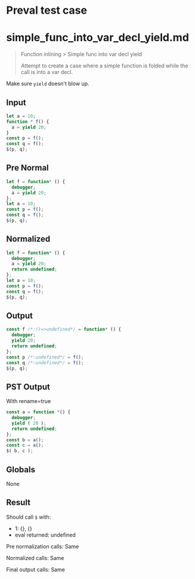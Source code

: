 # Preval test case

# simple_func_into_var_decl_yield.md

> Function inlining > Simple func into var decl yield
>
> Attempt to create a case where a simple function is folded while the call is into a var decl.

Make sure `yield` doesn't blow up.

## Input

`````js filename=intro
let a = 10;
function * f() {
  a = yield 20;
}
const p = f();
const q = f();
$(p, q);
`````

## Pre Normal


`````js filename=intro
let f = function* () {
  debugger;
  a = yield 20;
};
let a = 10;
const p = f();
const q = f();
$(p, q);
`````

## Normalized


`````js filename=intro
let f = function* () {
  debugger;
  a = yield 20;
  return undefined;
};
let a = 10;
const p = f();
const q = f();
$(p, q);
`````

## Output


`````js filename=intro
const f /*:()=>undefined*/ = function* () {
  debugger;
  yield 20;
  return undefined;
};
const p /*:undefined*/ = f();
const q /*:undefined*/ = f();
$(p, q);
`````

## PST Output

With rename=true

`````js filename=intro
const a = function *() {
  debugger;
  yield ( 20 );
  return undefined;
};
const b = a();
const c = a();
$( b, c );
`````

## Globals

None

## Result

Should call `$` with:
 - 1: {}, {}
 - eval returned: undefined

Pre normalization calls: Same

Normalized calls: Same

Final output calls: Same
